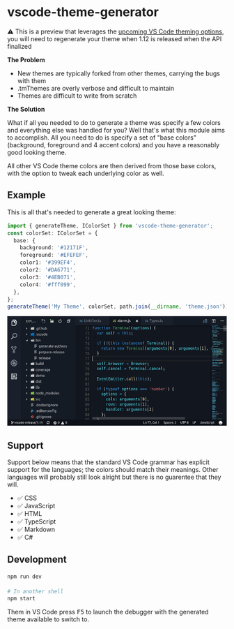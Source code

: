 # vscode-theme-generator

⚠️ This is a preview that leverages the [upcoming VS Code theming options](https://github.com/Microsoft/vscode/issues/3112), you will need to regenerate your theme when 1.12 is released when the API finalized

**The Problem**

- New themes are typically forked from other themes, carrying the bugs with them
- .tmThemes are overly verbose and difficult to maintain
- Themes are difficult to write from scratch

**The Solution**

What if all you needed to do to generate a theme was specify a few colors and everything else was handled for you? Well that's what this module aims to accomplish. All you need to do is specify a set of "base colors" (background, foreground and 4 accent colors) and you have a reasonably good looking theme.

All other VS Code theme colors are then derived from those base colors, with the option to tweak each underlying color as well.

## Example

This is all that's needed to generate a great looking theme:

```ts
import { generateTheme, IColorSet } from 'vscode-theme-generator';
const colorSet: IColorSet = {
  base: {
    background: '#12171F',
    foreground: '#EFEFEF',
    color1: '#399EF4',
    color2: '#DA6771',
    color3: '#4EB071',
    color4: '#fff099',
  },
};
generateTheme('My Theme', colorSet, path.join(__dirname, 'theme.json'));
```

![](./images/example.png)

## Support

Support below means that the standard VS Code grammar has explicit support for the languages; the colors should match their meanings. Other languages will probably still look alright but there is no guarentee that they will.

- :white_check_mark: CSS
- :white_check_mark: JavaScript
- :white_check_mark: HTML
- :white_check_mark: TypeScript
- :white_check_mark: Markdown
- :white_check_mark: C#

## Development

```bash
npm run dev

# In another shell
npm start
```

Them in VS Code press <kbd>F5</kbd> to launch the debugger with the generated theme available to switch to.

